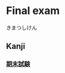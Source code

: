 # Final exam
きまつしけん

## Kanji
### [期](Kanji/kanji-dict/期.md)[末](Kanji/kanji-dict/末.md)[試](Kanji/kanji-dict/試.md)[験](Kanji/temp-kanji/験.md)